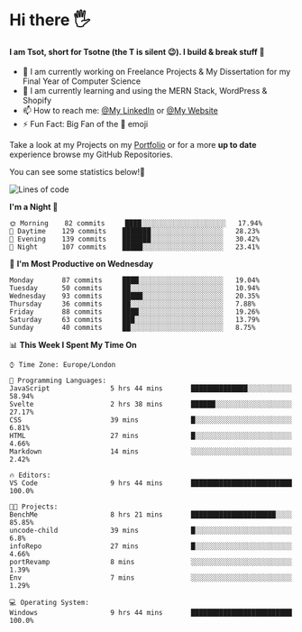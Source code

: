 # Hi there :raised_hand_with_fingers_splayed:
#### I am Tsot, short for Tsotne (the T is silent :wink:). I build & break stuff :space_invader:
- :telescope: I am currently working on Freelance Projects & My Dissertation for my Final Year of Computer Science
- :seedling: I am currently learning and using the MERN Stack, WordPress & Shopify
- :mailbox: How to reach me: [@My LinkedIn](https://www.linkedin.com/in/tsotne-gvadzabia/) or [@My Website](https://tsotnegvadzabia.me/contact)
- :zap: Fun Fact: Big Fan of the :space_invader: emoji

Take a look at my Projects on my [Portfolio](https://tsotnegvadzabia.me/) or for a more **up to date** experience browse my GitHub Repositories.

You can see some statistics below!:space_invader:
<!--START_SECTION:waka-->
![Lines of code](https://img.shields.io/badge/From%20Hello%20World%20I%27ve%20Written-3.5%20million%20lines%20of%20code-blue)

**I'm a Night 🦉** 

```text
🌞 Morning    82 commits     ████░░░░░░░░░░░░░░░░░░░░░   17.94% 
🌆 Daytime    129 commits    ███████░░░░░░░░░░░░░░░░░░   28.23% 
🌃 Evening    139 commits    ███████░░░░░░░░░░░░░░░░░░   30.42% 
🌙 Night      107 commits    █████░░░░░░░░░░░░░░░░░░░░   23.41%

```
📅 **I'm Most Productive on Wednesday** 

```text
Monday       87 commits     ████░░░░░░░░░░░░░░░░░░░░░   19.04% 
Tuesday      50 commits     ██░░░░░░░░░░░░░░░░░░░░░░░   10.94% 
Wednesday    93 commits     █████░░░░░░░░░░░░░░░░░░░░   20.35% 
Thursday     36 commits     ██░░░░░░░░░░░░░░░░░░░░░░░   7.88% 
Friday       88 commits     ████░░░░░░░░░░░░░░░░░░░░░   19.26% 
Saturday     63 commits     ███░░░░░░░░░░░░░░░░░░░░░░   13.79% 
Sunday       40 commits     ██░░░░░░░░░░░░░░░░░░░░░░░   8.75%

```


📊 **This Week I Spent My Time On** 

```text
⌚︎ Time Zone: Europe/London

💬 Programming Languages: 
JavaScript               5 hrs 44 mins       ██████████████░░░░░░░░░░░   58.94% 
Svelte                   2 hrs 38 mins       ██████░░░░░░░░░░░░░░░░░░░   27.17% 
CSS                      39 mins             █░░░░░░░░░░░░░░░░░░░░░░░░   6.81% 
HTML                     27 mins             █░░░░░░░░░░░░░░░░░░░░░░░░   4.66% 
Markdown                 14 mins             ░░░░░░░░░░░░░░░░░░░░░░░░░   2.42%

🔥 Editors: 
VS Code                  9 hrs 44 mins       █████████████████████████   100.0%

🐱‍💻 Projects: 
BenchMe                  8 hrs 21 mins       █████████████████████░░░░   85.85% 
uncode-child             39 mins             █░░░░░░░░░░░░░░░░░░░░░░░░   6.8% 
infoRepo                 27 mins             █░░░░░░░░░░░░░░░░░░░░░░░░   4.66% 
portRevamp               8 mins              ░░░░░░░░░░░░░░░░░░░░░░░░░   1.39% 
Env                      7 mins              ░░░░░░░░░░░░░░░░░░░░░░░░░   1.29%

💻 Operating System: 
Windows                  9 hrs 44 mins       █████████████████████████   100.0%

```


<!--END_SECTION:waka-->
